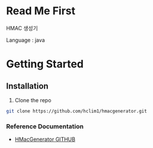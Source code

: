 # Read Me First
HMAC 생성기

Language : java


# Getting Started
 
 
## Installation
1. Clone the repo
```sh
git clone https://github.com/hclim1/hmacgenerator.git
```


### Reference Documentation

* [HMacGenerator GITHUB](https://github.com/hclim1/hmacgenerator.git)


